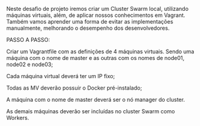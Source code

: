 Neste desafio de projeto iremos criar um Cluster Swarm local, utilizando máquinas virtuais, além, de aplicar nossos conhecimentos em Vagrant. Também vamos aprender uma forma de evitar as implementações manualmente, melhorando o desempenho dos desenvolvedores.

PASSO A PASSO:

Criar um Vagrantfile com as definições de 4 máquinas virtuais. Sendo uma máquina com o nome de master e as outras com os nomes de node01, node02 e node03; 

Cada máquina virtual deverá ter um IP fixo; 

Todas as MV deverão possuir o Docker pré-instalado; 

A máquina com o nome de master deverá ser o nó manager do cluster. 

As demais máquinas deverão ser incluídas no cluster Swarm como Workers. 
